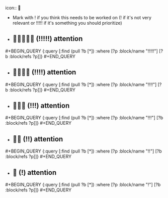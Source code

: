 icon:: 🚩
- Mark with ! if you think this needs to be worked on (! if it's not very relevant or !!!!! if it's something you should prioritize)
- ## 🚩🚩🚩🚩🚩 (!!!!!) attention
#+BEGIN_QUERY
{:query [:find (pull ?b [*])
         :where
         [?p :block/name "!!!!!"]
         [?b :block/refs ?p]]}
#+END_QUERY

- ## 🚩🚩🚩🚩 (!!!!) attention
#+BEGIN_QUERY
{:query [:find (pull ?b [*])
         :where
         [?p :block/name "!!!!"]
         [?b :block/refs ?p]]}
#+END_QUERY

- ## 🚩🚩🚩 (!!!) attention
#+BEGIN_QUERY
{:query [:find (pull ?b [*])
         :where
         [?p :block/name "!!!"]
         [?b :block/refs ?p]]}
#+END_QUERY

- ## 🚩🚩 (!!) attention
#+BEGIN_QUERY
{:query [:find (pull ?b [*])
         :where
         [?p :block/name "!!"]
         [?b :block/refs ?p]]}
#+END_QUERY

- ## 🚩 (!) attention
#+BEGIN_QUERY
{:query [:find (pull ?b [*])
         :where
         [?p :block/name "!"]
         [?b :block/refs ?p]]}
#+END_QUERY

